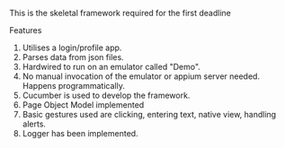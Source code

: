 This is the skeletal framework required for the first deadline

Features

1. Utilises a login/profile app.
2. Parses data from json files.
3. Hardwired to run on an emulator called "Demo".
4. No manual invocation of the emulator or appium server needed. Happens programmatically.
5. Cucumber is used to develop the framework.
6. Page Object Model implemented
7. Basic gestures used are clicking, entering text, native view, handling alerts.
8. Logger has been implemented.
